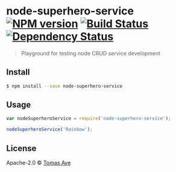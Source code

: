 # node-superhero-service [![NPM version][npm-image]][npm-url] [![Build Status][travis-image]][travis-url] [![Dependency Status][daviddm-image]][daviddm-url]
> Playground for testing node CRUD service development


## Install

```sh
$ npm install --save node-superhero-service
```


## Usage

```js
var nodeSuperheroService = require('node-superhero-service');

nodeSuperheroService('Rainbow');
```

## License

Apache-2.0 © [Tomas Ave](http://tomave.github.io)


[npm-image]: https://badge.fury.io/js/node-superhero-service.svg
[npm-url]: https://npmjs.org/package/node-superhero-service
[travis-image]: https://travis-ci.org/tomave/node-superhero-service.svg?branch=master
[travis-url]: https://travis-ci.org/tomave/node-superhero-service
[daviddm-image]: https://david-dm.org/tomave/node-superhero-service.svg?theme=shields.io
[daviddm-url]: https://david-dm.org/tomave/node-superhero-service
